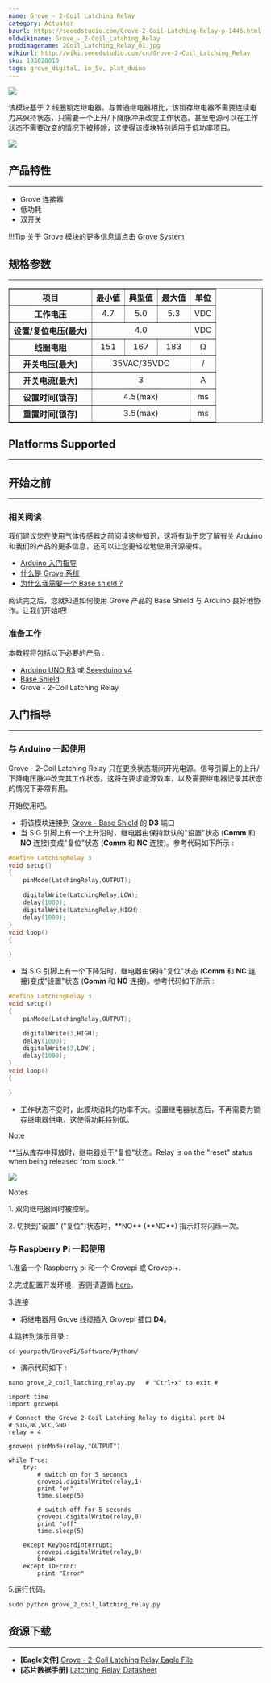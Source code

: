 ```yaml
---
name: Grove - 2-Coil Latching Relay
category: Actuator
bzurl: https://seeedstudio.com/Grove-2-Coil-Latching-Relay-p-1446.html
oldwikiname: Grove_-_2-Coil_Latching_Relay
prodimagename: 2Coil_Latching_Relay_01.jpg
wikiurl: http://wiki.seeedstudio.com/cn/Grove-2-Coil_Latching_Relay
sku: 103020010
tags: grove_digital, io_5v, plat_duino
---
```


![](https://raw.githubusercontent.com/SeeedDocument/Grove-2-Coil_Latching_Relay/master/img/2Coil_Latching_Relay_01.jpg)

该模块基于 2 线圈锁定继电器。与普通继电器相比，该锁存继电器不需要连续电力来保持状态，只需要一个上升/下降脉冲来改变工作状态。甚至电源可以在工作状态不需要改变的情况下被移除，这使得该模块特别适用于低功率项目。

[![](https://github.com/SeeedDocument/wiki_chinese/raw/master/docs/images/click_to_buy.PNG)](https://item.taobao.com/item.htm?spm=a1z10.3-c.w4002-11172317909.13.886f2405BtSNn&id=45571928583)

## 产品特性
-------

-   Grove 连接器
-   低功耗
-   双开关

!!!Tip
    关于 Grove 模块的更多信息请点击 [Grove System](http://wiki.seeedstudio.com/cn/Grove_System/)

## 规格参数
-------------

<table border="1" cellspacing="0" width="80%">
<tr>
<th scope="col">
项目
</th>
<th scope="col">
最小值
</th>
<th scope="col">
典型值
</th>
<th scope="col">
最大值
</th>
<th scope="col">
单位
</th>
</tr>
<tr align="center">
<th scope="row">
工作电压
</th>
<td>
4.7
</td>
<td>
5.0
</td>
<td>
5.3
</td>
<td>
VDC
</td>
</tr>
<tr align="center">
<th scope="row">
设置/复位电压(最大)
</th>
<td colspan="3">
4.0
</td>
<td>
VDC
</td>
</tr>
<tr align="center">
<th scope="row">
线圈电阻
</th>
<td>
151
</td>
<td>
167
</td>
<td>
183
</td>
<td>
Ω
</td>
</tr>
<tr align="center">
<th scope="row">
开关电压(最大)
</th>
<td colspan="3">
35VAC/35VDC
</td>
<td>
/
</td>
</tr>
<tr align="center">
<th scope="row">
开关电流(最大)
</th>
<td colspan="3">
3
</td>
<td>
A
</td>
</tr>
<tr align="center">
<th scope="row">
设置时间(锁存)
</th>
<td colspan="3">
4.5(max)
</td>
<td>
ms
</td>
</tr>
<tr align="center">
<th scope="row">
重置时间(锁存)
</th>
<td colspan="3">
3.5(max)
</td>
<td>
ms
</td>
</tr>
</table>

## Platforms Supported
-------------------

## 开始之前
------------

### 相关阅读

我们建议您在使用气体传感器之前阅读这些知识，这将有助于您了解有关 Arduino 和我们的产品的更多信息，还可以让您更轻松地使用开源硬件。

-   [ Arduino 入门指导](/Getting_Started_with_Seeeduino)
-   [什么是 Grove 系统](/Grove_System)
-   [为什么我需要一个 Base shield ?](/Base_Shield_V2)

阅读完之后，您就知道如何使用 Grove 产品的 Base Shield 与 Arduino 良好地协作。让我们开始吧!

### 准备工作

本教程将包括以下必要的产品 :

-   [Arduino UNO R3](http://www.seeedstudio.com/depot/Arduino-Uno-Rev3-p-694.html) 或 [Seeeduino v4](https://item.taobao.com/item.htm?spm=a1z10.3-c.w4002-11172317909.11.1d26c07ekK3ndr&id=45721222112)
-   [Base Shield](https://item.taobao.com/item.htm?spm=a1z10.3-c.w4002-11172317909.21.1d26c07ekK3ndr&id=520233320144)
-   Grove - 2-Coil Latching Relay


## 入门指导
-----

### 与 Arduino 一起使用

Grove - 2-Coil Latching Relay 只在更换状态期间开光电源。信号引脚上的上升/下降电压脉冲改变其工作状态。这将在要求能源效率，以及需要继电器记录其状态的情况下非常有用。

开始使用吧。

-   将该模块连接到 [Grove - Base Shield](/Base_Shield_V2 "Grove - Base Shield") 的 **D3** 端口
-   当 SIG 引脚上有一个上升沿时，继电器由保持默认的"设置"状态 (**Comm** 和 **NO** 连接)变成"复位"状态 (**Comm** 和 **NC** 连接)。参考代码如下所示 :

```c
#define LatchingRelay 3
void setup()
{
    pinMode(LatchingRelay,OUTPUT);

    digitalWrite(LatchingRelay,LOW);
    delay(1000);
    digitalWrite(LatchingRelay,HIGH);
    delay(1000);
}
void loop()
{

}
```

-   当 SIG 引脚上有一个下降沿时，继电器由保持"复位"状态 (**Comm** 和 **NC** 连接)变成"设置"状态 (**Comm** 和 **NO** 连接)。参考代码如下所示 :

```c
#define LatchingRelay 3
void setup()
{
    pinMode(LatchingRelay,OUTPUT);

    digitalWrite(3,HIGH);
    delay(1000);
    digitalWrite(3,LOW);
    delay(1000);
}
void loop()
{

}
```

-   工作状态不变时，此模块消耗的功率不大。设置继电器状态后，不再需要为锁存继电器供电，这使得功耗特别低。

<div class="admonition note">
<p class="admonition-title">Note</p>
**当从库存中释放时，继电器处于"复位"状态。Relay is on the "reset" status when being released from stock.**
</div>

![](https://raw.githubusercontent.com/SeeedDocument/Grove-2-Coil_Latching_Relay/master/img/Latching_Relay_Diagram.jpg)


<div class="admonition note">
<p class="admonition-title">Notes</p>
<p> 1. 双向继电器同时被控制。</p>
<p> 2. 切换到"设置" ("复位")状态时，**NO** (**NC**) 指示灯将闪烁一次。</p>
</div>


### 与 Raspberry Pi 一起使用

1.准备一个 Raspberry pi 和一个 Grovepi 或 Grovepi+.

2.完成配置开发环境，否则请遵循 [here](/GrovePiPlus)。

3.连接

-   将继电器用 Grove 线缆插入  Grovepi 插口 **D4**。

4.跳转到演示目录 :

```
cd yourpath/GrovePi/Software/Python/
```
-   演示代码如下 :

```
nano grove_2_coil_latching_relay.py   # "Ctrl+x" to exit #
```

```
import time
import grovepi

# Connect the Grove 2-Coil Latching Relay to digital port D4
# SIG,NC,VCC,GND
relay = 4

grovepi.pinMode(relay,"OUTPUT")

while True:
    try:
        # switch on for 5 seconds
        grovepi.digitalWrite(relay,1)
        print "on"
        time.sleep(5)

        # switch off for 5 seconds
        grovepi.digitalWrite(relay,0)
        print "off"
        time.sleep(5)

    except KeyboardInterrupt:
        grovepi.digitalWrite(relay,0)
        break
    except IOError:
        print "Error"
```

5.运行代码。
```
sudo python grove_2_coil_latching_relay.py
```

## 资源下载
--------

- **[Eagle文件]** [Grove - 2-Coil Latching Relay Eagle File](https://raw.githubusercontent.com/SeeedDocument/Grove-2-Coil_Latching_Relay/master/res/Grove-2-Coil_Latching_Relay_Eagle_File.zip)
- **[芯片数据手册]** [Latching_Relay_Datasheet](https://raw.githubusercontent.com/SeeedDocument/Grove-2-Coil_Latching_Relay/master/res/Latching_Relay_Datesheet.pdf)

<!-- This Markdown file was created from http://www.seeedstudio.com/wiki/Grove_-_2-Coil_Latching_Relay -->
